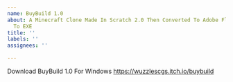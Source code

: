 ```yaml
---
name: BuyBuild 1.0
about: A Minecraft Clone Made In Scratch 2.0 Then Converted To Adobe Flash Then Converted
  To EXE
title: ''
labels: ''
assignees: ''

---
```


Download BuyBuild 1.0 For Windows https://wuzzlescgs.itch.io/buybuild
